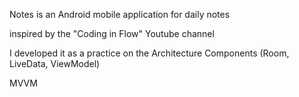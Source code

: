 Notes is an Android mobile application for daily notes

inspired by the "Coding in Flow" Youtube channel

I developed it as a practice on the Architecture Components 
(Room, LiveData, ViewModel)

MVVM 
